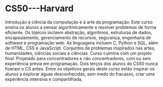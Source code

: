 # CS50---Harvard
Introdução à ciência da computação e à arte da programação. Este curso ensina os alunos a pensar algoritmicamente e resolver problemas de forma eficiente. Os tópicos incluem abstração, algoritmos, estruturas de dados, encapsulamento, gerenciamento de recursos, segurança, engenharia de software e programação web. As linguagens incluem C, Python e SQL, além de HTML, CSS e JavaScript. Conjuntos de problemas inspirados nas artes, humanidades, ciências sociais e ciências. Curso culmina com um projeto final. Projetado para concentradores e não concentradores, com ou sem experiência prévia em programação. Dois terços dos alunos do CS50 nunca fizeram o CS antes. Entre os objetivos gerais deste curso estão inspirar os alunos a explorar águas desconhecidas, sem medo do fracasso, criar uma experiência intensiva e compartilhada,
